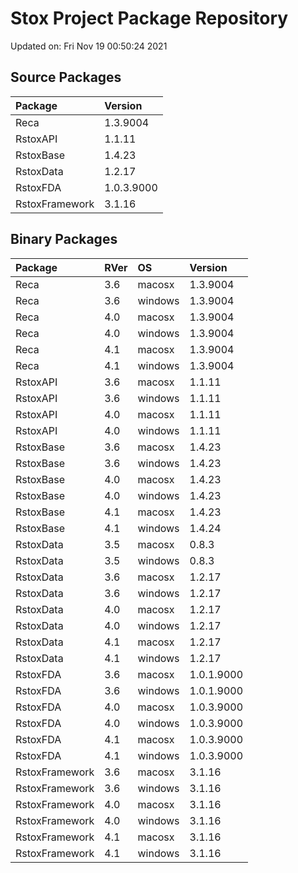 # Stox Project Package Repository


Updated on: Fri Nov 19 00:50:24 2021
## Source Packages

|Package        |Version    |
|:--------------|:----------|
|Reca           |1.3.9004   |
|RstoxAPI       |1.1.11     |
|RstoxBase      |1.4.23     |
|RstoxData      |1.2.17     |
|RstoxFDA       |1.0.3.9000 |
|RstoxFramework |3.1.16     |

## Binary Packages

|Package        |RVer |OS      |Version    |
|:--------------|:----|:-------|:----------|
|Reca           |3.6  |macosx  |1.3.9004   |
|Reca           |3.6  |windows |1.3.9004   |
|Reca           |4.0  |macosx  |1.3.9004   |
|Reca           |4.0  |windows |1.3.9004   |
|Reca           |4.1  |macosx  |1.3.9004   |
|Reca           |4.1  |windows |1.3.9004   |
|RstoxAPI       |3.6  |macosx  |1.1.11     |
|RstoxAPI       |3.6  |windows |1.1.11     |
|RstoxAPI       |4.0  |macosx  |1.1.11     |
|RstoxAPI       |4.0  |windows |1.1.11     |
|RstoxBase      |3.6  |macosx  |1.4.23     |
|RstoxBase      |3.6  |windows |1.4.23     |
|RstoxBase      |4.0  |macosx  |1.4.23     |
|RstoxBase      |4.0  |windows |1.4.23     |
|RstoxBase      |4.1  |macosx  |1.4.23     |
|RstoxBase      |4.1  |windows |1.4.24     |
|RstoxData      |3.5  |macosx  |0.8.3      |
|RstoxData      |3.5  |windows |0.8.3      |
|RstoxData      |3.6  |macosx  |1.2.17     |
|RstoxData      |3.6  |windows |1.2.17     |
|RstoxData      |4.0  |macosx  |1.2.17     |
|RstoxData      |4.0  |windows |1.2.17     |
|RstoxData      |4.1  |macosx  |1.2.17     |
|RstoxData      |4.1  |windows |1.2.17     |
|RstoxFDA       |3.6  |macosx  |1.0.1.9000 |
|RstoxFDA       |3.6  |windows |1.0.1.9000 |
|RstoxFDA       |4.0  |macosx  |1.0.3.9000 |
|RstoxFDA       |4.0  |windows |1.0.3.9000 |
|RstoxFDA       |4.1  |macosx  |1.0.3.9000 |
|RstoxFDA       |4.1  |windows |1.0.3.9000 |
|RstoxFramework |3.6  |macosx  |3.1.16     |
|RstoxFramework |3.6  |windows |3.1.16     |
|RstoxFramework |4.0  |macosx  |3.1.16     |
|RstoxFramework |4.0  |windows |3.1.16     |
|RstoxFramework |4.1  |macosx  |3.1.16     |
|RstoxFramework |4.1  |windows |3.1.16     |
